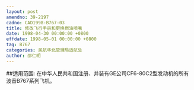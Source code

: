 ```yaml
---
layout: post
amendno: 39-2197
cadno: CAD1998-B767-03
title: 修改飞行手册和更换燃油喷嘴
date: 1998-04-30 00:00:00 +0800
effdate: 1998-05-01 00:00:00 +0800
tag: B767
categories: 民航华北管理局适航处
author: 邵仁明
---
```


##适用范围:
在中华人民共和国注册、并装有GE公司CF6-80C2型发动机的所有波音B767系列飞机。

